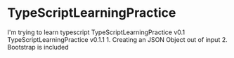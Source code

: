 # TypeScriptLearningPractice
I'm trying to learn typescript
TypeScriptLearningPractice v0.1
TypeScriptLearningPractice v0.1.1 
	1. Creating an JSON Object out of input
	2. Bootstrap is included

